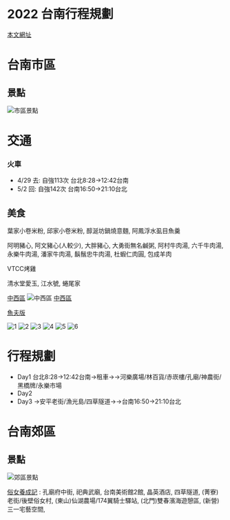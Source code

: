 # 2022 台南行程規劃

[本文網址](https://github.com/rwlin/TravelPlan/blob/master/0-Plan/20220429-台南.md)

# 台南市區

## 景點

![市區景點](https://pic.pimg.tw/anrine910070/1601466330-721048327-g.jpg)

# 交通

### 火車
 - 4/29 去:  自強113次 台北8:28→12:42台南
 - 5/2 回: 自強142次 台南16:50→21:10台北

## 美食

葉家小卷米粉, 邱家小卷米粉, 醇涎坊鍋燒意麵, 阿鳳浮水虱目魚羹

阿明豬心, 阿文豬心(人較少), 大胖豬心, 大勇街無名鹹粥, 阿村牛肉湯, 六千牛肉湯, 永樂牛肉湯, 潘家牛肉湯, 鬍鬚忠牛肉湯, 杜蝦仁肉圓, 包成羊肉

VTCC烤雞

清水堂愛玉, 江水號, 蜷尾家

[中西區](https://i0.wp.com/www.coolplayers.com.tw/wp-content/uploads/2021/09/1632673851-340c8ff9cf5abcb2fe94fe1026ff7cb5.jpg?ssl=1)
![中西區](https://i0.wp.com/www.coolplayers.com.tw/wp-content/uploads/2021/09/1632673851-340c8ff9cf5abcb2fe94fe1026ff7cb5.jpg?ssl=1)
[中西區](https://kenalice.tw/blog/post/tainan)


[魚夫版](https://www.tainanoutlook.com/blog/yu-fu)

![1](https://i.imgur.com/FymmBqR.jpg)
![2](https://i.imgur.com/FymmBqRh.jpg)
![3](https://i.imgur.com/YB21k36.jpg)
![4](https://i.imgur.com/tWruPkf.jpg)
![5](https://i.imgur.com/4Z9MI82.jpg)
![6](https://i.imgur.com/ZrBHi84.jpg)

# 行程規劃

 - Day1 台北8:28→12:42台南→租車→→河樂廣場/林百貨/赤崁樓/孔廟/神農街/黑橋牌/永樂市場
 - Day2 
 - Day3 →安平老街/漁光島/四草隧道→→台南16:50→21:10台北
 

# 台南郊區

## 景點

![郊區景點](https://pic.pimg.tw/anrine910070/1646044072-2424036880-g.jpg)

[俗女養成記](https://mimihan.tw/ordinary-woman-view/) : 孔廟府中街, 祀典武廟, 台南美術館2館, 晶英酒店, 四草隧道, (菁寮)老街/後壁俗女村, (東山)仙湖農場/174翼騎士驛站, (北門)雙春濱海遊憩區,  (新營)三一宅藝空間, 





